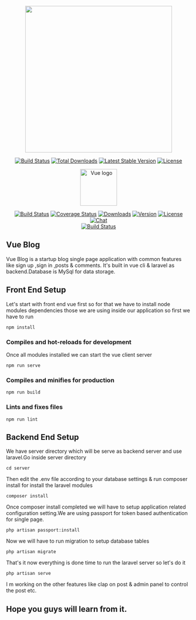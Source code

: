 <p align="center"><img src="https://res.cloudinary.com/dtfbvvkyp/image/upload/v1566331377/laravel-logolockup-cmyk-red.svg" width="400"></p>

<p align="center">
<a href="https://travis-ci.org/laravel/framework"><img src="https://travis-ci.org/laravel/framework.svg" alt="Build Status"></a>
<a href="https://packagist.org/packages/laravel/framework"><img src="https://poser.pugx.org/laravel/framework/d/total.svg" alt="Total Downloads"></a>
<a href="https://packagist.org/packages/laravel/framework"><img src="https://poser.pugx.org/laravel/framework/v/stable.svg" alt="Latest Stable Version"></a>
<a href="https://packagist.org/packages/laravel/framework"><img src="https://poser.pugx.org/laravel/framework/license.svg" alt="License"></a>
</p>


<p align="center"><a href="https://vuejs.org" target="_blank" rel="noopener noreferrer"><img width="100" src="https://vuejs.org/images/logo.png" alt="Vue logo"></a></p>

<p align="center">
  <a href="https://circleci.com/gh/vuejs/vue/tree/dev"><img src="https://img.shields.io/circleci/project/github/vuejs/vue/dev.svg?sanitize=true" alt="Build Status"></a>
  <a href="https://codecov.io/github/vuejs/vue?branch=dev"><img src="https://img.shields.io/codecov/c/github/vuejs/vue/dev.svg?sanitize=true" alt="Coverage Status"></a>
  <a href="https://npmcharts.com/compare/vue?minimal=true"><img src="https://img.shields.io/npm/dm/vue.svg?sanitize=true" alt="Downloads"></a>
  <a href="https://www.npmjs.com/package/vue"><img src="https://img.shields.io/npm/v/vue.svg?sanitize=true" alt="Version"></a>
  <a href="https://www.npmjs.com/package/vue"><img src="https://img.shields.io/npm/l/vue.svg?sanitize=true" alt="License"></a>
  <a href="https://chat.vuejs.org/"><img src="https://img.shields.io/badge/chat-on%20discord-7289da.svg?sanitize=true" alt="Chat"></a>
  <br>
  <a href="https://app.saucelabs.com/builds/50f8372d79f743a3b25fb6ca4851ca4c"><img src="https://app.saucelabs.com/buildstatus/vuejs" alt="Build Status"></a>
</p>



## Vue Blog

Vue Blog is a startup blog single page application with common features like sign up ,sign in ,posts & comments.
It's built in vue cli & laravel as backend.Database is MySql for data storage.

## Front End Setup

Let's start with front end vue first so for that we have to install node modules dependencies those we are using inside our application so first we have to run 

```
npm install
```

### Compiles and hot-reloads for development

Once all modules installed we can start the vue client server

```
npm run serve
```

### Compiles and minifies for production
```
npm run build
```

### Lints and fixes files
```
npm run lint
```

## Backend End Setup

We have server directory which will be serve as backend server and use laravel.Go inside server directory

```
cd server
```

Then edit the .env file according to your database settings & run composer install for install the laravel modules

```
composer install
```

Once composer install completed we will have to setup application related configuration setting.We are using passport for token based authentication for single page.

```
php artisan passport:install
```

Now we will have to run migration to setup database tables

```
php artisan migrate
```

That's it now everything is done time to run the laravel server so let's do it

```
php artisan serve
```
I m working on the other features like clap on post & admin panel to control the post etc.

## Hope you guys will learn from it.